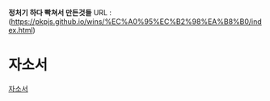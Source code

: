 **정처기 하다 빡쳐서 만든것들**
URL : (https://pkpjs.github.io/wins/%EC%A0%95%EC%B2%98%EA%B8%B0/index.html)

# 자소서
[자소서](https://pkpjs.github.io/wins/%ED%8F%AC%ED%8A%B8%ED%8F%B4%EB%A6%AC%EC%98%A4/%EC%9E%90%EC%86%8C%EC%84%9C.html)
